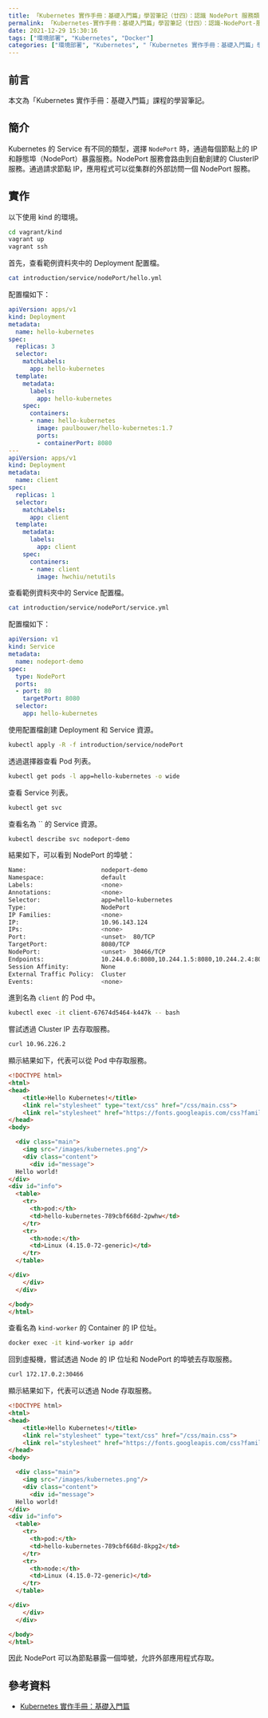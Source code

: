 ```yaml
---
title: 「Kubernetes 實作手冊：基礎入門篇」學習筆記（廿四）：認識 NodePort 服務類型
permalink: 「Kubernetes-實作手冊：基礎入門篇」學習筆記（廿四）：認識-NodePort-服務類型
date: 2021-12-29 15:30:16
tags: ["環境部署", "Kubernetes", "Docker"]
categories: ["環境部署", "Kubernetes", "「Kubernetes 實作手冊：基礎入門篇」學習筆記"]
---
```


## 前言

本文為「Kubernetes 實作手冊：基礎入門篇」課程的學習筆記。

## 簡介

Kubernetes 的 Service 有不同的類型，選擇 `NodePort` 時，通過每個節點上的 IP 和靜態埠（NodePort）暴露服務。NodePort 服務會路由到自動創建的 ClusterIP 服務。通過請求節點 IP，應用程式可以從集群的外部訪問一個 NodePort 服務。

## 實作

以下使用 kind 的環境。

```BASH
cd vagrant/kind
vagrant up
vagrant ssh
```

首先，查看範例資料夾中的 Deployment 配置檔。

```BASH
cat introduction/service/nodePort/hello.yml
```

配置檔如下：

```YAML
apiVersion: apps/v1
kind: Deployment
metadata:
  name: hello-kubernetes
spec:
  replicas: 3
  selector:
    matchLabels:
      app: hello-kubernetes
  template:
    metadata:
      labels:
        app: hello-kubernetes
    spec:
      containers:
      - name: hello-kubernetes
        image: paulbouwer/hello-kubernetes:1.7
        ports:
        - containerPort: 8080
---
apiVersion: apps/v1
kind: Deployment
metadata:
  name: client
spec:
  replicas: 1
  selector:
    matchLabels:
      app: client
  template:
    metadata:
      labels:
        app: client
    spec:
      containers:
      - name: client
        image: hwchiu/netutils
```

查看範例資料夾中的 Service 配置檔。

```BASH
cat introduction/service/nodePort/service.yml
```

配置檔如下：

```YAML
apiVersion: v1
kind: Service
metadata:
  name: nodeport-demo
spec:
  type: NodePort
  ports:
  - port: 80
    targetPort: 8080
  selector:
    app: hello-kubernetes
```

使用配置檔創建 Deployment 和 Service 資源。

```BASH
kubectl apply -R -f introduction/service/nodePort
```

透過選擇器查看 Pod 列表。

```BASH
kubectl get pods -l app=hello-kubernetes -o wide
```

查看 Service 列表。

```BASH
kubectl get svc
```

查看名為 `` 的 Service 資源。

```BASH
kubectl describe svc nodeport-demo
```

結果如下，可以看到 NodePort 的埠號：

```BASH
Name:                     nodeport-demo
Namespace:                default
Labels:                   <none>
Annotations:              <none>
Selector:                 app=hello-kubernetes
Type:                     NodePort
IP Families:              <none>
IP:                       10.96.143.124
IPs:                      <none>
Port:                     <unset>  80/TCP
TargetPort:               8080/TCP
NodePort:                 <unset>  30466/TCP
Endpoints:                10.244.0.6:8080,10.244.1.5:8080,10.244.2.4:8080
Session Affinity:         None
External Traffic Policy:  Cluster
Events:                   <none>
```

進到名為 `client` 的 Pod 中。

```BASH
kubectl exec -it client-67674d5464-k447k -- bash
```

嘗試透過 Cluster IP 去存取服務。

```BASH
curl 10.96.226.2
```

顯示結果如下，代表可以從 Pod 中存取服務。

```HTML
<!DOCTYPE html>
<html>
<head>
    <title>Hello Kubernetes!</title>
    <link rel="stylesheet" type="text/css" href="/css/main.css">
    <link rel="stylesheet" href="https://fonts.googleapis.com/css?family=Ubuntu:300" >
</head>
<body>

  <div class="main">
    <img src="/images/kubernetes.png"/>
    <div class="content">
      <div id="message">
  Hello world!
</div>
<div id="info">
  <table>
    <tr>
      <th>pod:</th>
      <td>hello-kubernetes-789cbf668d-2pwhw</td>
    </tr>
    <tr>
      <th>node:</th>
      <td>Linux (4.15.0-72-generic)</td>
    </tr>
  </table>

</div>
    </div>
  </div>

</body>
</html>
```

查看名為 `kind-worker` 的 Container 的 IP 位址。

```BASH
docker exec -it kind-worker ip addr
```

回到虛擬機，嘗試透過 Node 的 IP 位址和 NodePort 的埠號去存取服務。

```BASH
curl 172.17.0.2:30466
```

顯示結果如下，代表可以透過 Node 存取服務。

```HTML
<!DOCTYPE html>
<html>
<head>
    <title>Hello Kubernetes!</title>
    <link rel="stylesheet" type="text/css" href="/css/main.css">
    <link rel="stylesheet" href="https://fonts.googleapis.com/css?family=Ubuntu:300" >
</head>
<body>

  <div class="main">
    <img src="/images/kubernetes.png"/>
    <div class="content">
      <div id="message">
  Hello world!
</div>
<div id="info">
  <table>
    <tr>
      <th>pod:</th>
      <td>hello-kubernetes-789cbf668d-8kpg2</td>
    </tr>
    <tr>
      <th>node:</th>
      <td>Linux (4.15.0-72-generic)</td>
    </tr>
  </table>

</div>
    </div>
  </div>

</body>
</html>
```

因此 NodePort 可以為節點暴露一個埠號，允許外部應用程式存取。

## 參考資料

- [Kubernetes 實作手冊：基礎入門篇](https://hiskio.com/courses/349/about)
